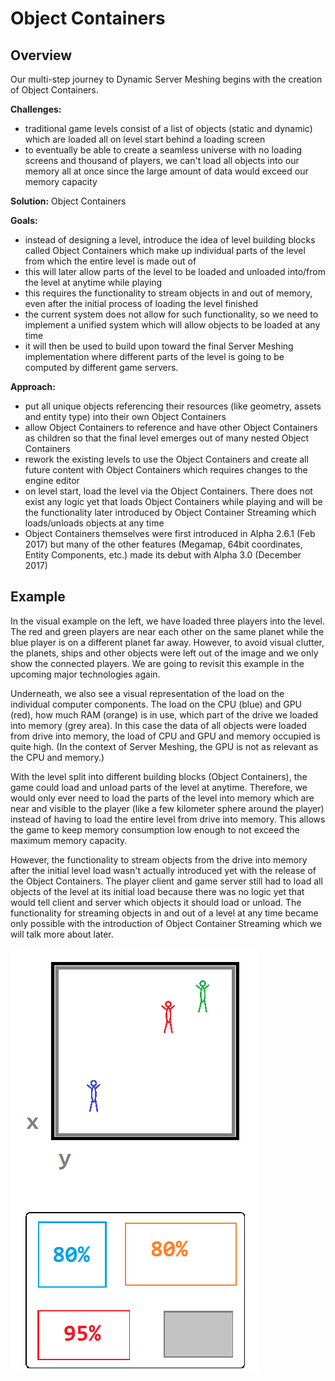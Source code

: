 # Object Containers

## Overview

Our multi-step journey to Dynamic Server Meshing begins with the creation of Object Containers.

**Challenges:**
* traditional game levels consist of a list of objects (static and dynamic) which are loaded all on level start behind a loading screen
* to eventually be able to create a seamless universe with no loading screens and thousand of players, we can't load all objects into our memory all at once since the large amount of data would exceed our memory capacity

**Solution:** Object Containers

**Goals:**
* instead of designing a level, introduce the idea of level building blocks called Object Containers which make up individual parts of the level from which the entire level is made out of
* this will later allow parts of the level to be loaded and unloaded into/from the level at anytime while playing
* this requires the functionality to stream objects in and out of memory, even after the initial process of loading the level finished
* the current system does not allow for such functionality, so we need to implement a unified system which will allow objects to be loaded at any time
* it will then be used to build upon toward the final Server Meshing implementation where different parts of the level is going to be computed by different game servers.

**Approach:**
* put all unique objects referencing their resources (like geometry, assets and entity type) into their own Object Containers
* allow Object Containers to reference and have other Object Containers as children so that the final level emerges out of many nested Object Containers
* rework the existing levels to use the Object Containers and create all future content with Object Containers which requires changes to the engine editor
* on level start, load the level via the Object Containers. There does not exist any logic yet that loads Object Containers while playing and will be the functionality later introduced by Object Container Streaming which loads/unloads objects at any time
* Object Containers themselves were first introduced in Alpha 2.6.1 (Feb 2017) but many of the other features (Megamap, 64bit coordinates, Entity Components, etc.) made its debut with Alpha 3.0 (December 2017)


## Example

In the visual example on the left, we have loaded three players into the level. The red and green players are near each other on the same planet while the blue player is on a different planet far away. However, to avoid visual clutter, the planets, ships and other objects were left out of the image and we only show the connected players. We are going to revisit this example in the upcoming major technologies again.

Underneath, we also see a visual representation of the load on the individual computer components. The load on the CPU (blue) and GPU (red), how much RAM (orange) is in use, which part of the drive we loaded into memory (grey area). In this case the data of all objects were loaded from drive into memory, the load of CPU and GPU and memory occupied is quite high. (In the context of Server Meshing, the GPU is not as relevant as the CPU and memory.)

With the level split into different building blocks (Object Containers), the game could load and unload parts of the level at anytime. Therefore, we would only ever need to load the parts of the level into memory which are near and visible to the player (like a few kilometer sphere around the player) instead of having to load the entire level from drive into memory. This allows the game to keep memory consumption low enough to not exceed the maximum memory capacity. 

However, the functionality to stream objects from the drive into memory after the initial level load wasn't actually introduced yet with the release of the Object Containers. The player client and game server still had to load all objects of the level at its initial load because there was no logic yet that would tell client and server which objects it should load or unload. The functionality for streaming objects in and out of a level at any time became only possible with the introduction of Object Container Streaming which we will talk more about later.

![Simple level](simplelevel.png)